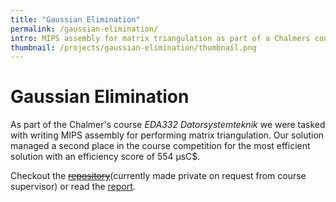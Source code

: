 ```yaml
---
title: "Gaussian Elimination"
permalink: /gaussian-elimination/
intro: MIPS assembly for matrix triangulation as part of a Chalmers course.
thumbnail: /projects/gaussian-elimination/thumbnail.png
---
```

# Gaussian Elimination

As part of the Chalmer's course *EDA332 Datorsystemteknik* we were tasked with writing MIPS assembly for performing matrix triangulation. Our solution managed a second place in the course competition for the most efficient solution with an efficiency score of 554 µsC$.

Checkout the [~~repository~~](https://github.com/ecen/eda332-computer-system-engineering)(currently made private on request from course supervisor) or read the [report](/assets/docs/Optimizing_Hardware_and_Software_for_Gaussian_Elimination.pdf).
